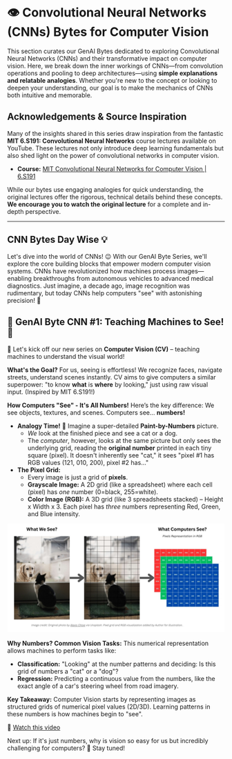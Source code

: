 # 👁️ Convolutional Neural Networks (CNNs) Bytes for Computer Vision

This section curates our GenAI Bytes dedicated to exploring Convolutional Neural Networks (CNNs) and their transformative impact on computer vision. Here, we break down the inner workings of CNNs—from convolution operations and pooling to deep architectures—using **simple explanations and relatable analogies**. Whether you're new to the concept or looking to deepen your understanding, our goal is to make the mechanics of CNNs both intuitive and memorable.

## Acknowledgements & Source Inspiration

Many of the insights shared in this series draw inspiration from the fantastic **MIT 6.S191: Convolutional Neural Networks** course lectures available on YouTube. These lectures not only introduce deep learning fundamentals but also shed light on the power of convolutional networks in computer vision.

*   **Course:** [MIT Convolutional Neural Networks for Computer Vision | 6.S191](https://www.youtube.com/watch?v=oGpzWAlP5p0&t=550s)

While our bytes use engaging analogies for quick understanding, the original lectures offer the rigorous, technical details behind these concepts. **We encourage you to watch the original lecture** for a complete and in-depth perspective.

---

## CNN Bytes Day Wise 💡

Let's dive into the world of CNNs! 😉 With our GenAI Byte Series, we'll explore the core building blocks that empower modern computer vision systems. CNNs have revolutionized how machines process images—enabling breakthroughs from autonomous vehicles to advanced medical diagnostics. Just imagine, a decade ago, image recognition was rudimentary, but today CNNs help computers "see" with astonishing precision! 🤩


## 🧠 GenAI Byte CNN #1: Teaching Machines to See! 👀

👋 Let's kick off our new series on **Computer Vision (CV)** – teaching machines to understand the visual world!

**What's the Goal?**
For us, seeing is effortless! We recognize faces, navigate streets, understand scenes instantly. CV aims to give computers a similar superpower: "to know **what** is **where** by looking," just using raw visual input. (Inspired by MIT 6.S191!)

**How Computers "See" - It's All Numbers!**
Here’s the key difference: We see objects, textures, and scenes. Computers see… **numbers!**

- **Analogy Time!** 🎨 Imagine a super-detailed **Paint-by-Numbers** picture.
    - *We* look at the finished piece and see a cat or a dog.
    - The *computer*, however, looks at the same picture but only sees the underlying grid, reading the **original number** printed in each tiny square (pixel). It doesn't inherently see "cat," it sees "pixel #1 has RGB values (121, 010, 200), pixel #2 has..."
- **The Pixel Grid:**
    - Every image is just a grid of **pixels**.
    - **Grayscale Image:** A 2D grid (like a spreadsheet) where each cell (pixel) has *one* number (0=black, 255=white).
    - **Color Image (RGB):** A 3D grid (like 3 spreadsheets stacked) – Height x Width x 3. Each pixel has *three* numbers representing Red, Green, and Blue intensity.

![what-computers-see.jpg](./assets/what-computers-see.jpg)

**Why Numbers? Common Vision Tasks:**
This numerical representation allows machines to perform tasks like:

- **Classification:** "Looking" at the number patterns and deciding: Is this grid of numbers a "cat" or a "dog"?
- **Regression:** Predicting a continuous value from the numbers, like the exact angle of a car's steering wheel from road imagery.

**Key Takeaway:** Computer Vision starts by representing images as structured grids of numerical pixel values (2D/3D). Learning patterns in these numbers is how machines begin to "see".

🔗  [Watch this video](https://drive.google.com/file/d/1ArmlcZsnHVEj6uYp4YsyxOrL2TckH6_N/view?usp=share_link)

Next up: If it's just numbers, why is vision so easy for us but incredibly challenging for computers? 🤔 Stay tuned!